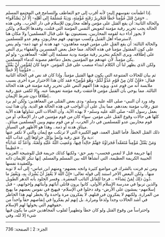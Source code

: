 ------------------------------------------------------------------------

إذا اطمأنت نفوسهم إليه- لأنه أقرب إلى جو التعاطف والتسامح في المجتمع
المسلم.  
«وَمَنْ قَتَلَ مُؤْمِناً خَطَأً فَتَحْرِيرُ رَقَبَةٍ مُؤْمِنَةٍ، وَدِيَةٌ مُسَلَّمَةٌ إِلى أَهْلِهِ- إِلَّا أَنْ
يَصَّدَّقُوا» ..  
والحالة الثانية: أن يقع القتل على مؤمن وأهله محاربون للإسلام في دار
الحرب.. وفي هذه الحالة يجب تحرير رقبة مؤمنة لتعويض النفس المؤمنة التي
قتلت، وفقدها الإسلام. ولكن لا يجوز أداء دية لقومه المحاربين، يستعينون
بها على قتال المسلمين! ولا مكان هنا لاسترضاء أهل القتيل وكسب مودتهم، فهم
محاربون، وهم عدو للمسلمين.  
والحالة الثالثة: أن يقع القتل على مؤمن قومه معاهدون- عهد هدنة أو عهد
ذمة- ولم ينص على كون المقتول مؤمناً في هذه الحالة. مما جعل بعض المفسرين
والفقهاء يرى النص على إطلاقه. ويرى الحكم بتحرير رقبة مؤمنة ودية مسلمة
إلى أهله- المعاهدين- ولو لم يكن مؤمناً. لأن عهدهم مع المؤمنين يجعل دماءهم
مصونة كدماء المسلمين.  
ولكن الذي يظهر لنا أن الكلام ابتداء منصب على قتل المؤمن. «وَما كانَ لِمُؤْمِنٍ
أَنْ يَقْتُلَ مُؤْمِناً إِلَّا خَطَأً» ..  
ثم بيان للحالات المتنوعة التي يكون فيها القتيل مؤمناً. وإذا كان قد نص في
الحالة الثانية فقال: «فَإِنْ كانَ مِنْ قَوْمٍ عَدُوٍّ لَكُمْ- وَهُوَ مُؤْمِنٌ» فقد كان هذا
الاحتراز مرة أخرى بسبب ملابسة أنه من قوم عدو. ويؤيد هذا الفهم النص على
تحرير رقبة مؤمنة في هذه الحالة الثالثة. مما يوحي بأن القتيل مؤمن فأعتقت
رقبة مؤمنة تعويضاً عنه. وإلا لكفى عتق رقبة إطلاقاً دون شرط الإيمان..  
وقد ورد أن النبي- صلى الله عليه وسلم- ودى بعض القتلى من المعاهدين: ولكن
لم يرد عتق رقاب مؤمنة بعددهم. مما يدل على أن الواجب في هذه الحالة هو
الدية. وأن هذا ثبت بعمل رسول الله- صلى الله عليه وسلم- لا بهذه الآية.
وأن الحالات التي تتناولها هذه الآية كلها هي حالات وقوع القتل على مؤمن.
سواء كان من قوم مؤمنين في دار الإسلام، أو من قوم محاربين عدو للمسلمين في
دار الحرب، أو من قوم بينهم وبين المسلمين ميثاق.. ميثاق هدنة أو ذمة..
وهذا هو الأظهر في السياق.  
ذلك القتل الخطأ. فأما القتل العمد، فهو الكبيرة التي لا ترتكب مع إيمان
والتي لا تكفر عنها دية ولا عتق رقبة وإنما يؤكل جزاؤها إلى عذاب الله:  
«وَمَنْ يَقْتُلْ مُؤْمِناً مُتَعَمِّداً فَجَزاؤُهُ جَهَنَّمُ خالِداً فِيها، وَغَضِبَ اللَّهُ عَلَيْهِ وَلَعَنَهُ.
وَأَعَدَّ لَهُ عَذاباً عَظِيماً» ..  
إنها جريمة قتل لا لنفس فحسب- بغير حق- ولكنها كذلك جريمة قتل للوشيجة
العزيزة الحبيبة الكريمة العظيمة، التي أنشأها الله بين المسلم والمسلم.
إنها تنكر للإيمان ذاته وللعقيدة نفسها.  
ومن ثم قرنت بالشرك في مواضع كثيرة واتجه بعضهم- ومنهم ابن عباس- إلى أنه
لا توبة منها.. ولكن البعض الآخر استند إلى قوله تعالى: «إِنَّ اللَّهَ لا يَغْفِرُ
أَنْ يُشْرَكَ بِهِ، وَيَغْفِرُ ما دُونَ ذلِكَ لِمَنْ يَشاءُ» .. فرجا للقاتل التائب المغفرة..
وفسر الخلود بأنه الدهر الطويل.  
والذين تربوا في مدرسة الإسلام الأولى، كانوا يرون قاتلي آبائهم وأبنائهم
وإخوانهم، - قبل إسلامهم- يمشون على الأرض- وقد دخلوا في الإسلام- فيهيج في
نفوس بعضهم ما يهيج من المرارة. ولكنهم لا يفكرون في قتلهم. لا يفكرون مرة
واحدة ولا يخطر لهم هذا الخاطر في أشد الحالات وجداً ولذعاً ومرارة. بل إنهم
لم يفكروا في إنقاصهم حقاً واحداً من حقوقهم التي يخولها لهم الإسلام.  
واحتراساً من وقوع القتل ولو كان خطأ وتطهيراً لقلوب المجاهدين حتى ما يكون
فيها شيء إلا لله، وفي

------------------------------------------------------------------------

الجزء: 2 ¦ الصفحة: 736
